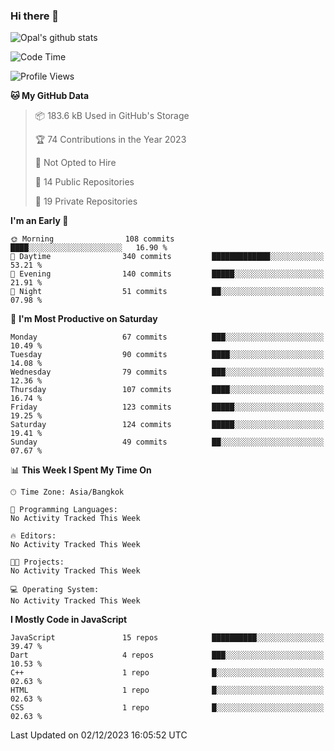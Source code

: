 ### Hi there 👋

![Opal's github stats](https://github-readme-stats.vercel.app/api?username=coolkidneversleep&count_private=true&show_icons=true&theme=radical)


<!--START_SECTION:waka-->
![Code Time](http://img.shields.io/badge/Code%20Time-64%20hrs%2038%20mins-blue)

![Profile Views](http://img.shields.io/badge/Profile%20Views-0-blue)

**🐱 My GitHub Data** 

> 📦 183.6 kB Used in GitHub's Storage 
 > 
> 🏆 74 Contributions in the Year 2023
 > 
> 🚫 Not Opted to Hire
 > 
> 📜 14 Public Repositories 
 > 
> 🔑 19 Private Repositories 
 > 
**I'm an Early 🐤** 

```text
🌞 Morning                108 commits         ████░░░░░░░░░░░░░░░░░░░░░   16.90 % 
🌆 Daytime                340 commits         █████████████░░░░░░░░░░░░   53.21 % 
🌃 Evening                140 commits         █████░░░░░░░░░░░░░░░░░░░░   21.91 % 
🌙 Night                  51 commits          ██░░░░░░░░░░░░░░░░░░░░░░░   07.98 % 
```
📅 **I'm Most Productive on Saturday** 

```text
Monday                   67 commits          ███░░░░░░░░░░░░░░░░░░░░░░   10.49 % 
Tuesday                  90 commits          ████░░░░░░░░░░░░░░░░░░░░░   14.08 % 
Wednesday                79 commits          ███░░░░░░░░░░░░░░░░░░░░░░   12.36 % 
Thursday                 107 commits         ████░░░░░░░░░░░░░░░░░░░░░   16.74 % 
Friday                   123 commits         █████░░░░░░░░░░░░░░░░░░░░   19.25 % 
Saturday                 124 commits         █████░░░░░░░░░░░░░░░░░░░░   19.41 % 
Sunday                   49 commits          ██░░░░░░░░░░░░░░░░░░░░░░░   07.67 % 
```


📊 **This Week I Spent My Time On** 

```text
🕑︎ Time Zone: Asia/Bangkok

💬 Programming Languages: 
No Activity Tracked This Week

🔥 Editors: 
No Activity Tracked This Week

🐱‍💻 Projects: 
No Activity Tracked This Week

💻 Operating System: 
No Activity Tracked This Week
```

**I Mostly Code in JavaScript** 

```text
JavaScript               15 repos            ██████████░░░░░░░░░░░░░░░   39.47 % 
Dart                     4 repos             ███░░░░░░░░░░░░░░░░░░░░░░   10.53 % 
C++                      1 repo              █░░░░░░░░░░░░░░░░░░░░░░░░   02.63 % 
HTML                     1 repo              █░░░░░░░░░░░░░░░░░░░░░░░░   02.63 % 
CSS                      1 repo              █░░░░░░░░░░░░░░░░░░░░░░░░   02.63 % 
```




 Last Updated on 02/12/2023 16:05:52 UTC
<!--END_SECTION:waka-->
